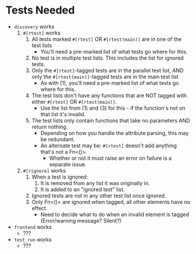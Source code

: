 # Tests Needed
* ```discovery``` works
	1. ```#[rtest]``` works
		1. All tests marked ```#[rtest]``` OR ```#[rtest(main)]``` are in one of the test lists
			* You'll need a pre-marked list of what tests go where for this.
		2. No test is in multiple test lists. This includes the list for ignored tests.
		3. Only the ```#[rtest]```-tagged tests are in the parallel test list, AND only the ```#[rtest(main)]```-tagged tests are in the main test list
			* As with (1), you'll need a pre-marked list of what tests go where for this.
		4. The test lists don't have any functions that are NOT tagged with either ```#[rtest]``` OR ```#[rtest(main)]```.
			* Use the list from (1) and (3) for this - if the function's not on that list it's invalid.
		5. The test lists only contain functions that take no parameters AND return nothing.
			* Depending on how you handle the attribute parsing, this may be redundant.
			* An alternate test may be: ```#[rtest]``` doesn't add anything that's not a Fn<()>.
				* Whether or not it must raise an error on failure is a separate issue.
	2. ```#[rignore]``` works
		1. When a test is ignored:
			1. It is removed from any list it was originally in.
			2. It is added to an "ignored test" list.
		2. Ignored tests are not in any other test list once ignored.
		3. Only Fn<()> are ignored when tagged, all other elements have no effect.
			* Need to decide what to do when an invalid element is tagged (Error/warning message? Silent?)
* ```frontend``` works
	* ???
* ```test_run``` works
	* ???
